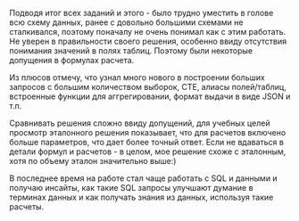 Подводя итог всех заданий и этого - было трудно уместить в голове всю схему данных, ранее с довольно большими схемами не сталкивался, поэтому поначалу не очень понимал как с этим работать.
Не уверен в правильности своего решения, особенно ввиду отсутствия понимания значений в полях таблиц. Поэтому были некоторые допущения в формулах расчета.

Из плюсов отмечу, что узнал много нового в построении больших запросов с большим количеством выборок, CTE, алиасы полей/таблиц, встроенные функции для аггрегировании, формат выдачи в виде JSON и т.п.

Сравнивать решения сложно ввиду допущений, для учебных целей просмотр эталонного решения показывает, что для расчетов включено больше параметров, что дает более точный ответ.
Если не вдаваться в детали формул и расчетов - в целом, мое решение схоже с эталонным, хотя по объему эталон значительно выше:)

В последнее время на работе стал чаще работать с SQL и данными и получаю инсайты, как такие SQL запросы улучшают думание в терминах данных и как получать знания из данных, используя такие расчеты.
